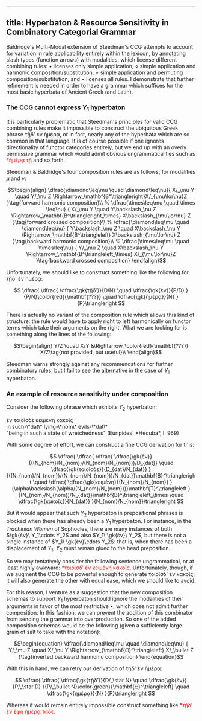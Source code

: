 ----
title: Hyperbaton & Resource Sensitivity in Combinatory Categorial Grammar
----

Baldridge's Multi-Modal extension of Steedman's CCG attempts to account
for variation in rule applicability entirely within the lexicon, by
annotating slash types (function arrows) with modalities, which license
different combining rules: $\bullet$ licenses only simple application,
$\diamond$ simple application and harmonic composition/substitution,
$\times$ simple application and permuting composition/substitution, and
$\star$ licenses all rules. I demonstrate that further refinement is
needed in order to have a grammar which suffices for the most basic
hyperbata of Ancient Greek (and Latin).

<!--more-->

### The CCG cannot express $Y_1$ hyperbaton

It is particularly problematic that Steedman's principles for valid CCG
combining rules make it impossible to construct the ubiquitous Greek phrase <span
lang=gk>τῇδ' ἐν ἡμέρᾳ</span>, or in fact, nearly any of the hyperbata
which are so common in that language. It is of course possible if one
ignores directionality of functor categories entirely, but we end up
with an overly permissive grammar which would admit obvious ungrammaticalities
such as <span lang=gk style="color:red;">\*ἡμέρᾳ τῇ</span> and so forth.

Steedman & Baldridge's four composition rules are as follows, for
modalities $\mu$ and $\nu$:

$$\begin{align}
\dfrac{\diamond\leq\mu \quad \diamond\leq\nu}{
  X/_\mu Y \quad Y/_\nu Z \Rightarrow_\mathbf{B^\triangleright}X/_{\mu\lor\nu}Z
}\tag{forward harmonic composition}\\
%
\dfrac{\times\leq\mu \quad \times \leq\nu}
{
  X/_\mu Y \quad Y\backslash_\nu Z \Rightarrow_\mathbf{B^\triangleright_\times} X\backslash_{\mu\lor\nu} Z
}\tag{forward crossed composition}\\
%
\dfrac{\diamond\leq\mu \quad \diamond\leq\nu}
{
  Y\backslash_\mu Z \quad X\backslash_\nu Y \Rightarrow_\mathbf{B^\triangleleft} X\backslash_{\mu\lor\nu} Z
}\tag{backward harmonic composition}\\
%
\dfrac{\times\leq\mu \quad \times\leq\nu}
{
  Y/_\mu Z \quad X\backslash_\nu Y \Rightarrow_\mathbf{B^\triangleleft_\times} X/_{\mu\lor\nu}Z
}\tag{backward crossed composition}
\end{align}$$

Unfortunately, we should like to construct something like the following
for <span lang=gk>τῇδ' ἐν ἡμέρᾳ</span>:

$$
\dfrac{
  \dfrac{
    \dfrac{\gk{τῇδ’}}{D/N}
    \quad
      \dfrac{\gk{ἐν}}{P/D}
  }{P/N}\color{red}{\mathbf{???}}
  \quad
  \dfrac{\gk{ἡμέρᾳ}}{N}
}{P}\triangleright
$$

There is actually no variant of the composition rule which allows this
kind of structure: the rule would have to apply right to left
harmonically on functor terms which take their arguments on the right.
What we are looking for is something along the lines of the following:

$$\begin{align}
Y/Z \quad X/Y &\Rightarrow_\color{red}{\mathbf{???}} X/Z\tag{not provided, but useful}\\
\end{align}$$

Steedman warns strongly against any recommendations for further combinatory
rules, but I fail to see the alternative in the case of $Y_1$
hyperbaton.


### An example of resource sensitivity under composition

Consider the following phrase which exhibits $Y_2$ hyperbaton:

<div class="gloss">
<div class="aligned" language="gk">
ἐν τοιοῖσδε κειμένη κακοῖς<br/>
in such-\*dat\* lying-\*nom\* evils-\*dat\*
</div>
<div class="unaligned">
"being in such a state of wretchedness" (Euripides' *Hecuba*, l. 969)
</div>
</div>

With some degree of effort, we can construct a fine CCG derivation for this:

$$
\dfrac{
  \dfrac{
    \dfrac{
      \dfrac{\gk{ἐν}}{((N_{nom}/N_{nom})/(N_{nom}/N_{nom}))/D_{dat}}
      \quad
      \dfrac{\gk{τοιοῖσδε}}{D_{dat}/N_{dat}}
    }{((N_{nom}/N_{nom})/(N_{nom}/N_{nom}))/N_{dat}}\mathbf{B}^\triangleright
    \quad
    \dfrac{
      \dfrac{\gk{κειμένη}}{N_{nom}/N_{nom}}
    }{\alpha\backslash(\alpha/(N_{nom}/N_{nom}))}\mathbf{T}^\triangleleft
  }{(N_{nom}/N_{nom})/N_{dat}}\mathbf{B}^\triangleleft_\times
  \quad
  \dfrac{\gk{κακοῖς}}{N_{dat}}
}{N_{nom}/N_{nom}}\triangleright
$$

But it would appear that such $Y_2$ hyperbaton in prepositional phrases
is blocked when there has already been a $Y_1$ hyperbaton. For instance,
in the *Trachinian Women* of Sophocles, there are many instances of both $\gk{ἐν}\ Y_1\cdots
Y_2$ and also $Y_1\ \gk{ἐν}\ Y_2$, but there is not a single instance of
$Y_1\ \gk{ἐν}\cdots Y_2$: that is, when there has been a displacement
of $Y_1$, $Y_2$ must remain glued to the head preposition.

So we may tentatively consider the following sentence ungrammatical, or
at least highly awkward: <span lang=gk style="color:red;">\*τοιοῖσδ' ἐν
κειμένη κακοῖς</span>. Unfortunately, though, if we augment the CCG to
be powerful enough to generate <span lang=gk>τοιοῖσδ' ἐν κακοῖς</span>,
it will also generate the other with equal ease, which we should like to
avoid.

For this reason, I venture as a suggestion that the new composition
schemas to support $Y_1$ hyperbaton should ignore the modalities of
their arguments in favor of the most restrictive $\bullet$, which does
not admit further composition. In this fashion, we can prevent the
addition of this combinator from sending the grammar into
overproduction. So one of the added composition schemas would be the
following (given a sufficiently large grain of salt to take with the
notation):

$$\begin{equation}
\dfrac{\diamond\leq\mu \quad \diamond\leq\nu}
{
  Y/_\mu Z \quad X/_\nu Y \Rightarrow_{\mathbf{ᗺ}^\triangleleft} X/_\bullet Z
}\tag{inverted backward harmonic composition}
\end{equation}$$

With this in hand, we can retry our derivation of <span lang=gk>τῃδ' ἐν
ἡμέρᾳ</span>:

$$
\dfrac{
  \dfrac{
    \dfrac{\gk{τῇδ’}}{D/_\star N}
    \quad
      \dfrac{\gk{ἐν}}{P/_\star D}
  }{P/_\bullet N}\color{green}{\mathbf{ᗺ}^\triangleleft}
  \quad
  \dfrac{\gk{ἡμέρᾳ}}{N}
}{P}\triangleright
$$

Whereas it would remain entirely impossible construct something like
<span lang=gk style="color:red;">\*τῇδ' ἐν ἔφη ἡμέρᾳ τάδε</span>.
